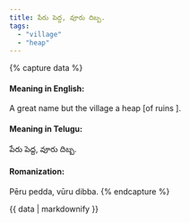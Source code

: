 ```yaml
---
title: పేరు పెద్ద, వూరు దిబ్బ.
tags:
  - "village"
  - "heap"
---
```


{% capture data %}
#### Meaning in English:
A great name but the village a heap [of ruins ].

#### Meaning in Telugu:
పేరు పెద్ద, వూరు దిబ్బ.

#### Romanization:
Pēru pedda, vūru dibba.
{% endcapture %}

{{ data | markdownify }}

